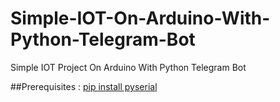 # Simple-IOT-On-Arduino-With-Python-Telegram-Bot
Simple IOT Project On Arduino With Python Telegram Bot

##Prerequisites :
[pip install pyserial](https://pypi.org/project/pyserial/)
